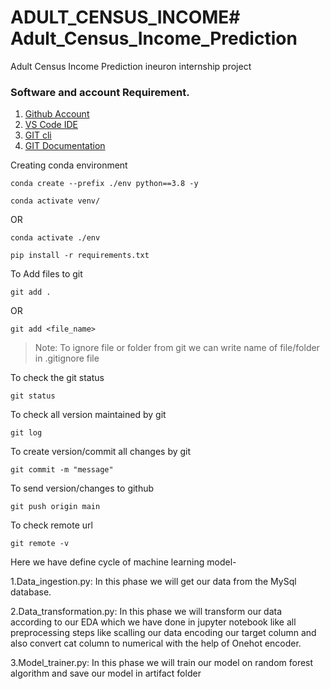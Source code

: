 # ADULT_CENSUS_INCOME# Adult_Census_Income_Prediction
Adult Census Income Prediction ineuron internship project

### Software and account Requirement.

1. [Github Account](https://github.com)
2. [VS Code IDE](https://code.visualstudio.com/download)
3. [GIT cli](https://git-scm.com/downloads)
4. [GIT Documentation](https://git-scm.com/docs/gittutorial)


Creating conda environment
```
conda create --prefix ./env python==3.8 -y
```
```
conda activate venv/
```
OR 
```
conda activate ./env
```

```
pip install -r requirements.txt
```

To Add files to git
```
git add .
```

OR
```
git add <file_name>
```

> Note: To ignore file or folder from git we can write name of file/folder in .gitignore file

To check the git status 
```
git status
```
To check all version maintained by git
```
git log
```

To create version/commit all changes by git
```
git commit -m "message"
```

To send version/changes to github
```
git push origin main
```

To check remote url 
```
git remote -v
```
Here we have define cycle of machine learning model-

1.Data_ingestion.py: In this phase we will get our data from the MySql database.



2.Data_transformation.py: In this phase we will transform our data according to our EDA which we have done in jupyter notebook like all preprocessing steps like scalling our data encoding our target column and also convert cat column to numerical with the help of Onehot encoder.



3.Model_trainer.py: In this phase we will train our model on random forest algorithm and save our model in artifact folder
